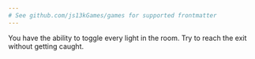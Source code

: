 ```yaml
---
# See github.com/js13kGames/games for supported frontmatter
---
```

You have the ability to toggle every light in the room.
Try to reach the exit without getting caught.